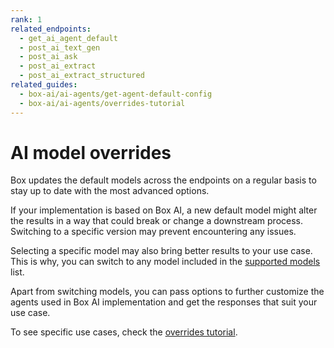 ```yaml
---
rank: 1
related_endpoints:
  - get_ai_agent_default
  - post_ai_text_gen
  - post_ai_ask
  - post_ai_extract
  - post_ai_extract_structured
related_guides:
  - box-ai/ai-agents/get-agent-default-config
  - box-ai/ai-agents/overrides-tutorial
---
```


# AI model overrides

Box updates the default models across the endpoints on a regular basis to stay up to date with the most advanced options. 

If your implementation is based on Box AI, a new default model might alter the results in a way that could break or change a downstream process. Switching to a specific version may prevent encountering any issues.

Selecting a specific model may also bring better results to your use case. This is why, you can switch to any model included in the [supported models][models] list.

Apart from switching models, you can pass options to further customize the agents used in Box AI implementation and get the responses that suit your use case.

To see specific use cases, check the [overrides tutorial][overrides].

[ask]: e://post_ai_ask#param_ai_agent
[text-gen]: e://post_ai_text_gen#param_ai_agent
[agent-default]: g://box-ai/ai-agents/get-agent-default-config
[overrides]: g://box-ai/ai-agents/overrides-tutorial
[models]: g://box-ai/ai-models/index
